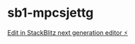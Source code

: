 # sb1-mpcsjettg

[Edit in StackBlitz next generation editor ⚡️](https://stackblitz.com/~/github.com/priveight02/sb1-mpcsjettg)